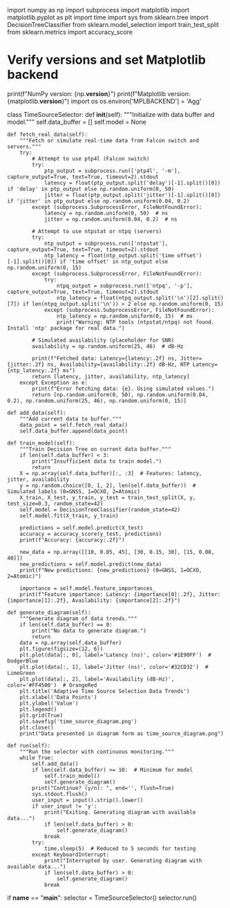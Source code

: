 import numpy as np
import subprocess
import matplotlib
import matplotlib.pyplot as plt
import time
import sys
from sklearn.tree import DecisionTreeClassifier
from sklearn.model_selection import train_test_split
from sklearn.metrics import accuracy_score

# Verify versions and set Matplotlib backend
print(f"NumPy version: {np.__version__}")
print(f"Matplotlib version: {matplotlib.__version__}")
import os
os.environ['MPLBACKEND'] = 'Agg'

class TimeSourceSelector:
    def __init__(self):
        """Initialize with data buffer and model."""
        self.data_buffer = []
        self.model = None

    def fetch_real_data(self):
        """Fetch or simulate real-time data from Falcon switch and servers."""
        try:
            # Attempt to use ptp4l (Falcon switch)
            try:
                ptp_output = subprocess.run(['ptp4l', '-m'], capture_output=True, text=True, timeout=2).stdout
                latency = float(ptp_output.split('delay')[-1].split()[0]) if 'delay' in ptp_output else np.random.uniform(0, 50)
                jitter = float(ptp_output.split('jitter')[-1].split()[0]) if 'jitter' in ptp_output else np.random.uniform(0.04, 0.2)
            except (subprocess.SubprocessError, FileNotFoundError):
                latency = np.random.uniform(0, 50)  # ns
                jitter = np.random.uniform(0.04, 0.2)  # ns

            # Attempt to use ntpstat or ntpq (servers)
            try:
                ntp_output = subprocess.run(['ntpstat'], capture_output=True, text=True, timeout=2).stdout
                ntp_latency = float(ntp_output.split('time offset')[-1].split()[0]) if 'time offset' in ntp_output else np.random.uniform(0, 15)
            except (subprocess.SubprocessError, FileNotFoundError):
                try:
                    ntpq_output = subprocess.run(['ntpq', '-p'], capture_output=True, text=True, timeout=2).stdout
                    ntp_latency = float(ntpq_output.split('\n')[2].split()[7]) if len(ntpq_output.split('\n')) > 2 else np.random.uniform(0, 15)
                except (subprocess.SubprocessError, FileNotFoundError):
                    ntp_latency = np.random.uniform(0, 15)  # ms
                    print("Warning: NTP tools (ntpstat/ntpq) not found. Install 'ntp' package for real data.")

            # Simulated availability (placeholder for SNR)
            availability = np.random.uniform(25, 46)  # dB-Hz

            print(f"Fetched data: Latency={latency:.2f} ns, Jitter={jitter:.2f} ns, Availability={availability:.2f} dB-Hz, NTP Latency={ntp_latency:.2f} ms")
            return [latency, jitter, availability, ntp_latency]
        except Exception as e:
            print(f"Error fetching data: {e}. Using simulated values.")
            return [np.random.uniform(0, 50), np.random.uniform(0.04, 0.2), np.random.uniform(25, 46), np.random.uniform(0, 15)]

    def add_data(self):
        """Add current data to buffer."""
        data_point = self.fetch_real_data()
        self.data_buffer.append(data_point)

    def train_model(self):
        """Train Decision Tree on current data buffer."""
        if len(self.data_buffer) < 3:
            print("Insufficient data to train model.")
            return
        X = np.array(self.data_buffer)[:, :3]  # Features: latency, jitter, availability
        y = np.random.choice([0, 1, 2], len(self.data_buffer))  # Simulated labels (0=GNSS, 1=OCXO, 2=Atomic)
        X_train, X_test, y_train, y_test = train_test_split(X, y, test_size=0.3, random_state=42)
        self.model = DecisionTreeClassifier(random_state=42)
        self.model.fit(X_train, y_train)

        predictions = self.model.predict(X_test)
        accuracy = accuracy_score(y_test, predictions)
        print(f"Accuracy: {accuracy:.2f}")

        new_data = np.array([[10, 0.05, 45], [30, 0.15, 30], [15, 0.08, 40]])
        new_predictions = self.model.predict(new_data)
        print(f"New predictions: {new_predictions} (0=GNSS, 1=OCXO, 2=Atomic)")

        importance = self.model.feature_importances_
        print(f"Feature importance: Latency: {importance[0]:.2f}, Jitter: {importance[1]:.2f}, Availability: {importance[2]:.2f}")

    def generate_diagram(self):
        """Generate diagram of data trends."""
        if len(self.data_buffer) == 0:
            print("No data to generate diagram.")
            return
        data = np.array(self.data_buffer)
        plt.figure(figsize=(12, 6))
        plt.plot(data[:, 0], label='Latency (ns)', color='#1E90FF')  # DodgerBlue
        plt.plot(data[:, 1], label='Jitter (ns)', color='#32CD32')  # LimeGreen
        plt.plot(data[:, 2], label='Availability (dB-Hz)', color='#FF4500')  # OrangeRed
        plt.title('Adaptive Time Source Selection Data Trends')
        plt.xlabel('Data Points')
        plt.ylabel('Value')
        plt.legend()
        plt.grid(True)
        plt.savefig('time_source_diagram.png')
        plt.close()
        print("Data presented in diagram form as time_source_diagram.png")

    def run(self):
        """Run the selector with continuous monitoring."""
        while True:
            self.add_data()
            if len(self.data_buffer) >= 10:  # Minimum for model
                self.train_model()
                self.generate_diagram()
            print("Continue? (y/n): ", end='', flush=True)
            sys.stdout.flush()
            user_input = input().strip().lower()
            if user_input != 'y':
                print("Exiting. Generating diagram with available data...")
                if len(self.data_buffer) > 0:
                    self.generate_diagram()
                break
            try:
                time.sleep(5)  # Reduced to 5 seconds for testing
            except KeyboardInterrupt:
                print("Interrupted by user. Generating diagram with available data...")
                if len(self.data_buffer) > 0:
                    self.generate_diagram()
                break

if __name__ == "__main__":
    selector = TimeSourceSelector()
    selector.run()
